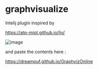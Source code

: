 # graphvisualize

Intelij plugin inspired by 

https://atp-mipt.github.io/ljv/

![image](https://user-images.githubusercontent.com/4332242/116003661-30dd8700-a5ff-11eb-85bd-706048c7846e.png)

and paste the contents here :

https://dreampuf.github.io/GraphvizOnline




